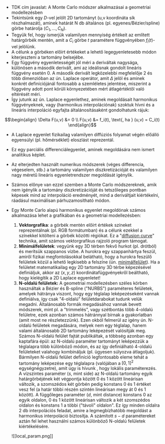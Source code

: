 - TDK cím javaslat: A Monte Carlo módszer alkalmazásai a geometriai modellezésben
- Tekintsünk egy $D$-vel jelölt 2D tartományt (u,v koordináta sík részhalmazát), aminek határát N db általános (pl. egyenes/Bézier/spline) görbe határolja ($C_1,\ldots, C_N$).
- Tegyük fel, hogy ismerjük valamilyen mennyiség értékeit az említett határgörbék mentén, amit a $C_i$ görbe $t$ paramétere függvényében $f_i(t)$-vel jelölünk.
- A célunk a görbéken előírt értékeket a lehető legegyenletesebb módon kiterjeszteni a tartomány belsejébe. 
- Egy függvény egyenletességét jól méri a deriváltak nagysága, különösen a második derivált, ami az ideálisnak gondolt lineáris függvény esetén 0. A második derivált legközelebbi megfelelője 2 és több dimenzióban az ún. Laplace operátor, amit $\Delta$ jelöl és aminek konkrét definíciójánál fontosabb a szemléletes jelentése, miszerint a függvény adott pont körüli környezetében mért átlagértéktől való eltérését méri. 
- Így jutunk az ún. Laplace egyenlethez, aminek megoldásait harmonikus függvényeknek, vagy (harmonikus interpolációnak) szoktuk hívni és a lineáris interpoláció egyfajta általánosításaként gondolhatunk rájuk:  

``` math
\begin{align}
\Delta F(u,v) &= 0 \\ 
F(u,v) &= f_i(t), \text{, ha } (u,v) = C_i(t) 
\end{align}
```
- A Laplace egyenlet fizikailag valamilyen diffúziós folyamat végén előálló egyensúlyi (pl. hőmérséklet) eloszlást reprezentál.
- Ez egy parciális differenciálegyenlet, aminek megoldására nem ismert analitikus képlet.
- Az elterjedten használt numerikus módszerek (véges differencia, végeselem, stb.) a tartomány valamilyen diszkretizációját és valamilyen nagy méretű lineáris egyenletrendszer megoldását igénylik. 
- Számos előnye van ezzel szemben a Monte Carlo módszereknek, amik nem igénylik a tartomány diszkretizációját és tetszőleges pontban képesek mind az interpoláció eredményét, mind a deriváltjait kiértékelni, ráadásul maximálisan párhuzamosítható módon.
- Egy Monte Carlo alapú harmonikus egyenlet megoldónak számos alkalmazása lehet a grafikában és a geometriai modellezésben:
	1. **Vektorgrafika**: a görbék mentén előírt értékek színeket reprezentálnak (pl. RGB formátumban) és a célunk ezekkel a színekkel kitölteni a görbék közötti régiókat. Ez a "[diffusion curve](https://maverick.inria.fr/Publications/2008/OBWBTS08/diffusion_curves.pdf)" technika, amit számos vektorgrafikus rajzoló program támogat.
	2. **Minimálfelületek**: vegyünk egy 3D térben fekvő hurkot (pl. drótból) és merítsük szappanos vízbe. A hurokra egy szappanhártya feszül, amiről fizikai megfontolásokkal belátható, hogy a hurokra feszülő felületek közül a lehető legkisebb a felszíne (ún. [minimálfelület](https://www.google.com/search?q=minimal+surface)). Ha a felületet matematikailag egy 2D tartomány 3D térbe képezésével definiáljuk, akkor az $(x,y,z)$ koordinátafüggvényekről beáltható, hogy kielégítik a 2D Laplace egyenletet!
	3. **N-oldalú felületek:** A geometriai modellezésben széles körben használtak a Bézier és B-spline ("NURBS") paraméteres  felületek, amelyek hátránya viszont, hogy egy téglalap leképezéseként vannak definiálva, így csak "4-oldalú" felületdarabokat tudunk velük megadni. Általánosabb formák megadásához vannak bevett módszerek, mint pl. a "trimmelés", vagy szétbontás több 4-oldalú felületre, ezek azonban számos hátránnyal bírnak a gyakorlatban (amit most ne részletezzünk). Ezen okból felmerül az igény ún. N-oldalú felületek megadására, melyek nem egy téglalap, hanem valami általánosabb 2D tartomány leképezését valósítják meg. Számos N-oldalú felület fajtát publikáltak, a többség azonban egy kaptafára épül: az N-oldalú paraméter tartományt leképezzük a téglalapra több különböző módon, és az így definiálható 4-oldalú felületeket valahogy kombináljuk (pl. ügyesen súlyozva átlagoljuk). Bármilyen N-oldalú felület definíció legfontosabb eleme tehát a tartomány leképezése egy téglalapra (valójában a $[0,1]^2$ egységnégyzetre), amit úgy is hívunk , hogy lokális paraméterezés. A vízszintes paraméter ($s$, mint side) az N-oldalú tartomány egyik határgörbéjének két végpontja között 0 és 1 között lineárisan változik, a szomszédos két görbén pedig konstans 0 és 1 értéket vesz fel (a határ többi részén szintén lineárisan megy át 0 és 1 között). A függőleges paraméter ($d$, mint distance) konstans 0 az egyik oldalon, 0 és 1 között lineárisan változik a két szomszédos oldalon és konstans 1 a többi ("távoli" oldalon". Ez így minden oldalra 2 db interpolációs feladat, amire a legmegbízhatóbb megoldást a harmonikus interpoláció biztosítja. A számított $s-d$ paramétereket aztán fel lehet használni számos különböző N-oldalú felületek kiértékelésére. 


	![[local_param.png]]


